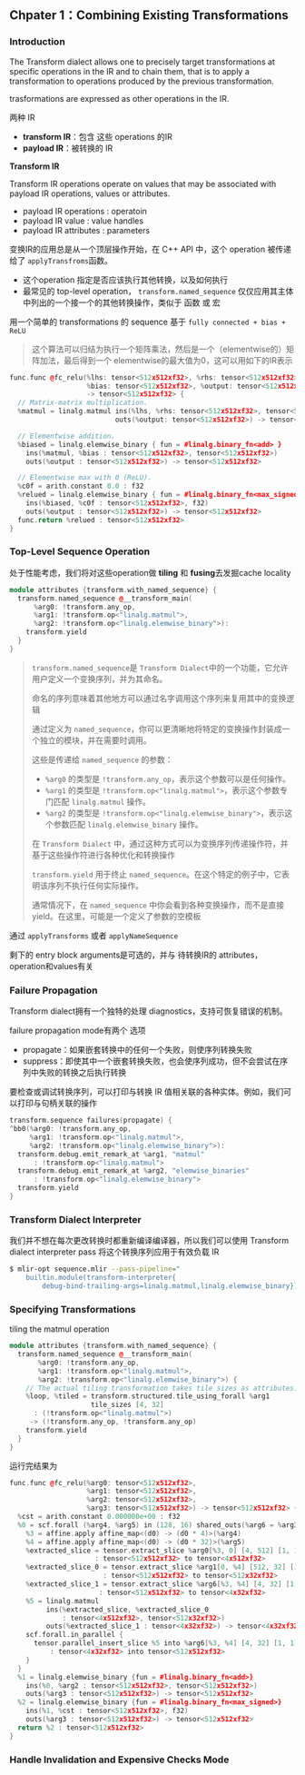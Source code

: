 ## Chpater 1：Combining Existing Transformations

### Introduction

The Transform dialect allows one to precisely target transformations at specific operations in the IR and to chain them, that is to apply a transformation to operations produced by the previous transformation.

trasformations are expressed as other operations in the IR.

两种 IR 

- **transform IR**：包含 这些 operations 的IR
- **payload IR**：被转换的 IR

**Transform IR**

Transform IR operations operate on values that may be associated with payload IR operations, values or attributes.

-  payload IR operations : operatoin
- payload IR value : value handles
- payload IR attributes : parameters

变换IR的应用总是从一个顶层操作开始，在 C++ API 中，这个 operation 被传递给了 `applyTransfroms`函数。

- 这个operation 指定是否应该执行其他转换，以及如何执行
- 最常见的 top-level operation， `transform.named_sequence`  仅仅应用其主体中列出的一个接一个的其他转换操作，类似于 函数 或 宏

用一个简单的 transformations 的 sequence 基于 `fully connected + bias + ReLU`

>这个算法可以归结为执行一个矩阵乘法，然后是一个（elementwise的）矩阵加法，最后得到一个 elementwise的最大值为0，这可以用如下的IR表示

```c++
func.func @fc_relu(%lhs: tensor<512x512xf32>, %rhs: tensor<512x512xf32>,
                   %bias: tensor<512x512xf32>, %output: tensor<512x512xf32>)
                   -> tensor<512x512xf32> {
  // Matrix-matrix multiplication.
  %matmul = linalg.matmul ins(%lhs, %rhs: tensor<512x512xf32>, tensor<512x512xf32>)
                          outs(%output: tensor<512x512xf32>) -> tensor<512x512xf32>

  // Elementwise addition.
  %biased = linalg.elemwise_binary { fun = #linalg.binary_fn<add> }
    ins(%matmul, %bias : tensor<512x512xf32>, tensor<512x512xf32>)
    outs(%output : tensor<512x512xf32>) -> tensor<512x512xf32>

  // Elementwise max with 0 (ReLU).
  %c0f = arith.constant 0.0 : f32
  %relued = linalg.elemwise_binary { fun = #linalg.binary_fn<max_signed> }
    ins(%biased, %c0f : tensor<512x512xf32>, f32)
    outs(%output : tensor<512x512xf32>) -> tensor<512x512xf32>
  func.return %relued : tensor<512x512xf32>
}
```

### Top-Level Sequence Operation

处于性能考虑，我们将对这些operation做 **tiling** 和 **fusing**去发掘cache locality

```c++
module attributes {transform.with_named_sequence} {
  transform.named_sequence @__transform_main(
      %arg0: !transform.any_op,
      %arg1: !transform.op<"linalg.matmul">,
      %arg2: !transform.op<"linalg.elemwise_binary">):
    transform.yield
  }
}
```

>`transform.named_sequence`是 `Transform Dialect`中的一个功能，它允许用户定义一个变换序列，并为其命名。
>
>命名的序列意味着其他地方可以通过名字调用这个序列来复用其中的变换逻辑
>
>通过定义为 `named_sequence`，你可以更清晰地将特定的变换操作封装成一个独立的模块，并在需要时调用。
>
>这些是传递给 `named_sequence` 的参数：
>
>- `%arg0` 的类型是 `!transform.any_op`，表示这个参数可以是任何操作。
>- `%arg1` 的类型是 `!transform.op<"linalg.matmul">`，表示这个参数专门匹配 `linalg.matmul` 操作。
>- `%arg2` 的类型是 `!transform.op<"linalg.elemwise_binary">`，表示这个参数匹配 `linalg.elemwise_binary` 操作。
>
>在 `Transform Dialect` 中，通过这种方式可以为变换序列传递操作符，并基于这些操作符进行各种优化和转换操作
>
>`transform.yield` 用于终止 `named_sequence`。在这个特定的例子中，它表明该序列不执行任何实际操作。
>
>通常情况下，在 `named_sequence` 中你会看到各种变换操作，而不是直接 yield。在这里，可能是一个定义了参数的空模板

通过 `applyTransforms` 或者 `applyNameSequence`

剩下的 entry block arguments是可选的，并与 待转换IR的 attributes，operation和values有关

### Failure Propagation

Transform dialect拥有一个独特的处理 diagnostics，支持可恢复错误的机制。

failure propagation mode有两个 选项

- propagate：如果嵌套转换中的任何一个失败，则使序列转换失败
- suppress：即使其中一个嵌套转换失败，也会使序列成功，但不会尝试在序列中失败的转换之后执行转换

要检查或调试转换序列，可以打印与转换 IR 值相关联的各种实体。例如，我们可以打印与句柄关联的操作

```c++
transform.sequence failures(propagate) {
^bb0(%arg0: !transform.any_op,
     %arg1: !transform.op<"linalg.matmul">,
     %arg2: !transform.op<"linalg.elemwise_binary">):
  transform.debug.emit_remark_at %arg1, "matmul"
      : !transform.op<"linalg.matmul">
  transform.debug.emit_remark_at %arg2, "elemwise_binaries"
      : !transform.op<"linalg.elemwise_binary">
  transform.yield
}
```

### Transform Dialect Interpreter

我们并不想在每次更改转换时都重新编译编译器，所以我们可以使用 Transform dialect interpreter pass 将这个转换序列应用于有效负载 IR

```bash
$ mlir-opt sequence.mlir --pass-pipeline="
    builtin.module(transform-interpreter{
        debug-bind-trailing-args=linalg.matmul,linalg.elemwise_binary})"
```

### Specifying Transformations

tiling the matmul operation

```c++
module attributes {transform.with_named_sequence} {
  transform.named_sequence @__transform_main(
       %arg0: !transform.any_op,
       %arg1: !transform.op<"linalg.matmul">,
       %arg2: !transform.op<"linalg.elemwise_binary">) {
    // The actual tiling transformation takes tile sizes as attributes.
    %loop, %tiled = transform.structured.tile_using_forall %arg1
                    tile_sizes [4, 32]
      : (!transform.op<"linalg.matmul">)
     -> (!transform.any_op, !transform.any_op)
    transform.yield
  }
}
```

运行完结果为

```c++
func.func @fc_relu(%arg0: tensor<512x512xf32>,
                   %arg1: tensor<512x512xf32>,
                   %arg2: tensor<512x512xf32>,
                   %arg3: tensor<512x512xf32>) -> tensor<512x512xf32> {
  %cst = arith.constant 0.000000e+00 : f32
  %0 = scf.forall (%arg4, %arg5) in (128, 16) shared_outs(%arg6 = %arg3) -> (tensor<512x512xf32>) {
    %3 = affine.apply affine_map<(d0) -> (d0 * 4)>(%arg4)
    %4 = affine.apply affine_map<(d0) -> (d0 * 32)>(%arg5)
    %extracted_slice = tensor.extract_slice %arg0[%3, 0] [4, 512] [1, 1]
                     : tensor<512x512xf32> to tensor<4x512xf32>
    %extracted_slice_0 = tensor.extract_slice %arg1[0, %4] [512, 32] [1, 1]
                       : tensor<512x512xf32> to tensor<512x32xf32>
    %extracted_slice_1 = tensor.extract_slice %arg6[%3, %4] [4, 32] [1, 1]
                      : tensor<512x512xf32> to tensor<4x32xf32>
    %5 = linalg.matmul
         ins(%extracted_slice, %extracted_slice_0
             : tensor<4x512xf32>, tensor<512x32xf32>)
         outs(%extracted_slice_1 : tensor<4x32xf32>) -> tensor<4x32xf32>
    scf.forall.in_parallel {
      tensor.parallel_insert_slice %5 into %arg6[%3, %4] [4, 32] [1, 1]
          : tensor<4x32xf32> into tensor<512x512xf32>
    }
  }
  %1 = linalg.elemwise_binary {fun = #linalg.binary_fn<add>}
    ins(%0, %arg2 : tensor<512x512xf32>, tensor<512x512xf32>)
    outs(%arg3 : tensor<512x512xf32>) -> tensor<512x512xf32>
  %2 = linalg.elemwise_binary {fun = #linalg.binary_fn<max_signed>}
    ins(%1, %cst : tensor<512x512xf32>, f32)
    outs(%arg3 : tensor<512x512xf32>) -> tensor<512x512xf32>
  return %2 : tensor<512x512xf32>
}
```

### Handle Invalidation and Expensive Checks Mode